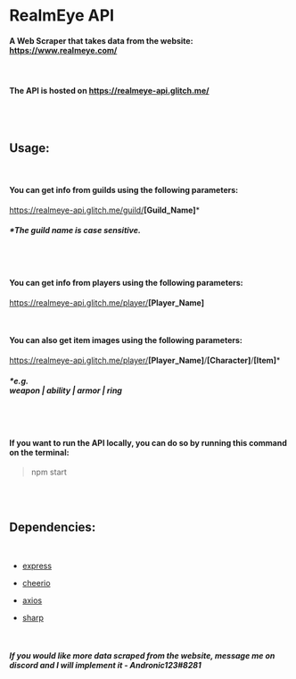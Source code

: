 # RealmEye API

#### A Web Scraper that takes data from the website: https://www.realmeye.com/

<br>

#### The API is hosted on https://realmeye-api.glitch.me/


<br><br>

## <b>Usage:</b>

<br>

#### You can get info from guilds using the following parameters:

https://realmeye-api.glitch.me/guild/<b>[Guild_Name]</b>*

##### *The guild name is case sensitive.

<br><br>

#### You can get info from players using the following parameters:

https://realmeye-api.glitch.me/player/<b>[Player_Name]</b>

<br>

#### You can also get item images using the following parameters:

https://realmeye-api.glitch.me/player/<b>[Player_Name]</b>/<b>[Character]</b>/<b>[Item]</b>*

##### *e.g. <br> weapon | ability | armor | ring

<br><br>


#### If you want to run the API locally, you can do so by running this command on the terminal:

> npm start

<br><br>

##  <b>Dependencies:</b>

<br>

- [express](https://www.npmjs.com/package/express)

- [cheerio](https://www.npmjs.com/package/cheerio)

- [axios](https://www.npmjs.com/package/axios)

- [sharp](https://www.npmjs.com/package/sharp)

<br>

##### *If you would like more data scraped from the website, message me on discord and I will implement it - Andronic123#8281*